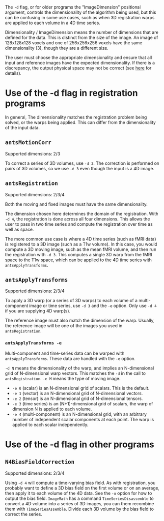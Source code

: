 The `-d` flag, or for older programs the "ImageDimension" positional argument, controls the dimensionality of the algorithm being used, but this can be confusing in some use cases, such as when 3D registration warps are applied to each volume in a 4D time series. 

Dimensionality / ImageDimension means the number of dimensions that are defined for the data. This is distinct from the size of the image. An image of 128x128x128 voxels and one of 256x256x256 voxels have the same dimensionality (3), though they are a different size. 

The user must choose the appropriate dimensionality and ensure that all input and reference images have the expected dimensionality. If there is a discrepancy, the output physical space may not be correct (see [here](https://github.com/stnava/ANTs/issues/250) for details).


# Use of the -d flag in registration programs

In general, The dimensionality matches the registration problem being solved, or the warps being applied. This can differ from the dimensionality of the input data.


## `antsMotionCorr`

Supported dimensions: 2/3

To correct a series of 3D volumes, use `-d 3`. The correction is performed on pairs of 3D volumes, so we use `-d 3` even though the input is a 4D image.


## `antsRegistration` 

Supported dimensions: 2/3/4

Both the moving and fixed images must have the same dimensionality. 

The dimension chosen here determines the domain of the registration. With `-d 4`, the registration is done across all four dimensions. This allows the user to pass in two time series and compute the registration over time as well as space. 

The more common use case is where a 4D time series (such as fMRI data) is registered to a 3D image (such as a T1w volume). In this case, you would compute a 3D moving image, such as the mean fMRI volume, and then run the registration with `-d 3`. This computes a single 3D warp from the fMRI space to the T1w space, which can be applied to the 4D time series with `antsApplyTransforms`.


## `antsApplyTransforms`

Supported dimensions: 2/3/4

To apply a 3D warp (or a series of 3D warps) to each volume of a multi-component image or time series, use `-d 3` and the `-e` option. Only use `-d 4` if you are supplying 4D warp(s).

The reference image must also match the dimension of the warp. Usually, the reference image will be one of the images you used in `antsRegistration`.

### `antsApplyTransforms -e`

Multi-component and time-series data can be warped with `antsApplyTransforms`. These data are handled with the `-e` option. 

`-d N` means the dimensionality of the warp, and implies an N-dimensional grid of N-dimensional warp vectors. This matches the `-d` in the call to `antsRegistration`. `-e M` means the type of moving image. 

* `-e 0` (scalar) is an N-dimensional grid of scalars. This is the default.
* `-e 1` (vector) is an N-dimensional grid of N-dimensional vectors. 
* `-e 2` (tensor) is an N-dimensional grid of N-dimensional tensors. 
* `-e 3` (time series) is an (N+1)-dimensional grid of scalars, the warp of dimension N is applied to each volume.
* `-e 4` (multi-component) is an N-dimensional grid, with an arbitrary number of independent scalar components at each point. The warp is applied to each scalar independently.


# Use of the -d flag in other programs

## `N4BiasFieldCorrection`

Supported dimensions: 2/3/4

Using `-d 4` will compute a time-varying bias field. As with registration, you probably want to define a 3D bias field on the first volume or on an average, then apply it to each volume of the 4D data. See the `-o` option for how to output the bias field. `ImageMath` has a command `TimeSeriesDisassemble` to convert a 4D volume into a series of 3D images, you can them recombine them with `TimeSeriesAssemble`. Divide each 3D volume by the bias field to correct the series.

